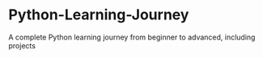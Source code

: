# Python-Learning-Journey
A complete Python learning journey from beginner to advanced, including projects
